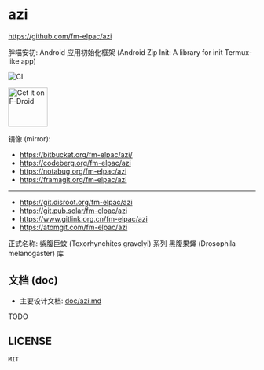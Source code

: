 # azi

<https://github.com/fm-elpac/azi>

胖喵安初: Android 应用初始化框架 (Android Zip Init: A library for init
Termux-like app)

![CI](https://github.com/fm-elpac/azi/actions/workflows/ci.yml/badge.svg)

[<img src="https://fdroid.gitlab.io/artwork/badge/get-it-on.png"
     alt="Get it on F-Droid"
     height="80">](https://f-droid.org/packages/io.github.fm_elpac.azi_demo/)

镜像 (mirror):

- <https://bitbucket.org/fm-elpac/azi/>
- <https://codeberg.org/fm-elpac/azi>
- <https://notabug.org/fm-elpac/azi>
- <https://framagit.org/fm-elpac/azi>

---

- <https://git.disroot.org/fm-elpac/azi>
- <https://git.pub.solar/fm-elpac/azi>
- <https://www.gitlink.org.cn/fm-elpac/azi>
- <https://atomgit.com/fm-elpac/azi>

正式名称: 紫腹巨蚊 (Toxorhynchites gravelyi) 系列 黑腹果蝇 (Drosophila
melanogaster) 库

## 文档 (doc)

- 主要设计文档: [doc/azi.md](doc/azi.md)

TODO

## LICENSE

`MIT`
